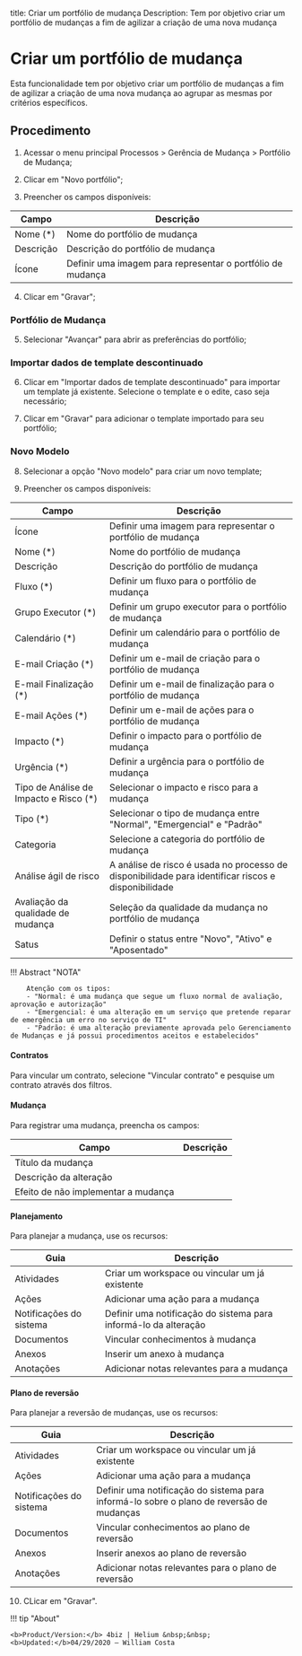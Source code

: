title: Criar um portfólio de mudança
Description: Tem por objetivo criar um portfólio de mudanças a fim de agilizar a criação de uma nova mudança
# Criar um portfólio de mudança

Esta funcionalidade tem por objetivo criar um portfólio de mudanças a fim de agilizar a criação de uma nova mudança ao agrupar as mesmas por critérios específicos.

## Procedimento

1.    Acessar o menu principal Processos > Gerência de Mudança > Portfólio de Mudança;
      
2.    Clicar em "Novo portfólio";
   
3.    Preencher os campos disponíveis:

|Campo|Descrição|
|-|-|
|Nome (\*)|Nome do portfólio de mudança|
|Descrição|Descrição do portfólio de mudança|
|Ícone|Definir uma imagem para representar o portfólio de mudança|

4. Clicar em "Gravar";

### Portfólio de Mudança

5. Selecionar "Avançar" para abrir as preferências do portfólio;

### Importar dados de template descontinuado

6. Clicar em "Importar dados de template descontinuado" para importar um template já existente. Selecione o template e o edite, caso seja necessário;

7. Clicar em "Gravar" para adicionar o template importado para seu portfólio;

### Novo Modelo
   
8. Selecionar a opção "Novo modelo" para criar um novo template;
   
9. Preencher os campos disponíveis:

|Campo|Descrição|
|-|-|
|Ícone|Definir uma imagem para representar o portfólio de mudança|
|Nome (\*)|Nome do portfólio de mudança|
|Descrição|Descrição do portfólio de mudança|
|Fluxo (\*)|Definir um fluxo para o portfólio de mudança|
|Grupo Executor (\*)|Definir um grupo executor para o portfólio de mudança|
|Calendário (\*)|Definir um calendário para o portfólio de mudança|
|E-mail Criação (\*)|Definir um e-mail de criação para o portfólio de mudança|
|E-mail Finalização (\*)|Definir um e-mail de finalização para o portfólio de mudança|
|E-mail Ações (\*)|Definir um e-mail de ações para o portfólio de mudança|
|Impacto (\*)|Definir o impacto para o portfólio de mudança|
|Urgência (\*)|Definir a urgência para o portfólio de mudança|
|Tipo de Análise de Impacto e Risco (\*)|Selecionar o impacto e risco para a mudança|
|Tipo (\*)|Selecionar o tipo de mudança entre "Normal", "Emergencial" e "Padrão"|
|Categoria|Selecione a categoria do portfólio de mudança|
|Análise ágil de risco|A análise de risco é usada no processo de disponibilidade para identificar riscos e disponibilidade|
|Avaliação da qualidade de mudança|Seleção da qualidade da mudança no portfólio de mudança|
|Satus|Definir o status entre "Novo", "Ativo" e "Aposentado"|

 !!! Abstract "NOTA"
    
        Atenção com os tipos:
        - "Normal: é uma mudança que segue um fluxo normal de avaliação, aprovação e autorização"
        - "Emergencial: é uma alteração em um serviço que pretende reparar de emergência um erro no serviço de TI"
        - "Padrão: é uma alteração previamente aprovada pelo Gerenciamento de Mudanças e já possui procedimentos aceitos e estabelecidos" 
      

#### Contratos

Para vincular um contrato, selecione "Vincular contrato" e pesquise um contrato através dos filtros.

#### Mudança

Para registrar uma mudança, preencha os campos:

|Campo|Descrição|
|-|-|
|Título da mudança||
|Descrição da alteração||
|Efeito de não implementar a mudança||

#### Planejamento

Para planejar a mudança, use os recursos:

|Guia|Descrição|
|-|-|
|Atividades|Criar um workspace ou vincular um já existente|
|Ações|Adicionar uma ação para a mudança|
|Notificações do sistema|Definir uma notificação do sistema para informá-lo da alteração|
|Documentos|Vincular conhecimentos à mudança|
|Anexos|Inserir um anexo à mudança|
|Anotações|Adicionar notas relevantes para a mudança|

#### Plano de reversão

Para planejar a reversão de mudanças, use os recursos:

|Guia|Descrição|
|-|-|
|Atividades | Criar um workspace ou vincular um já existente|
|Ações | Adicionar uma ação para a mudança|
|Notificações do sistema|Definir uma notificação do sistema para informá-lo sobre o plano de reversão de mudanças|
|Documentos|Vincular conhecimentos ao plano de reversão|
|Anexos|Inserir anexos ao plano de reversão|
|Anotações|Adicionar notas relevantes para o plano de reversão|

10. CLicar em "Gravar".

!!! tip "About"

    <b>Product/Version:</b> 4biz | Helium &nbsp;&nbsp;
    <b>Updated:</b>04/29/2020 – William Costa
